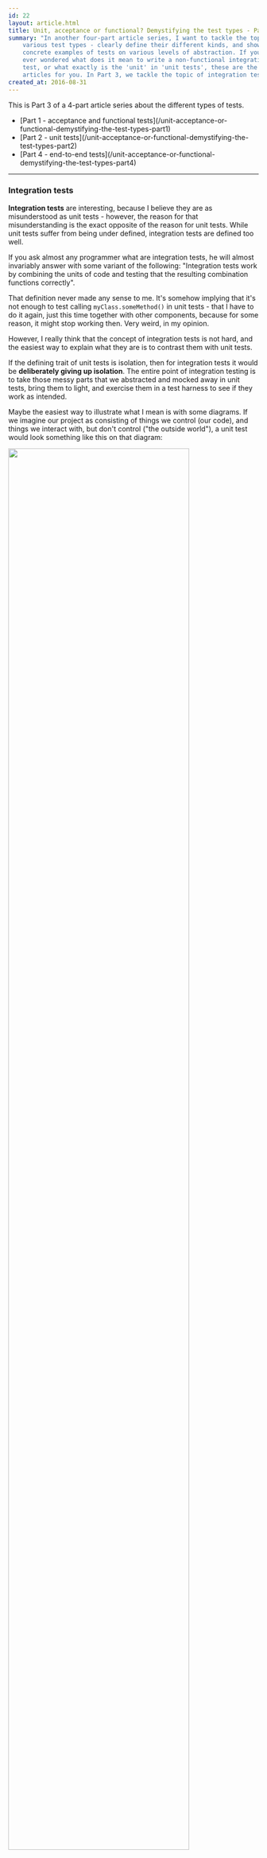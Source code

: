 ```yaml
---
id: 22
layout: article.html
title: Unit, acceptance or functional? Demystifying the test types - Part 3
summary: "In another four-part article series, I want to tackle the topic of
    various test types - clearly define their different kinds, and show some
    concrete examples of tests on various levels of abstraction. If you've
    ever wondered what does it mean to write a non-functional integration
    test, or what exactly is the 'unit' in 'unit tests', these are the
    articles for you. In Part 3, we tackle the topic of integration tests."
created_at: 2016-08-31
---
```


This is Part 3 of a 4-part article series about the different types of tests.

<ul class="parts-list">
    <li>[Part 1 - acceptance and functional tests](/unit-acceptance-or-functional-demystifying-the-test-types-part1)</li>
    <li>[Part 2 - unit tests](/unit-acceptance-or-functional-demystifying-the-test-types-part2)</li>
    <li>[Part 4 - end-to-end tests](/unit-acceptance-or-functional-demystifying-the-test-types-part4)</li>
</ul>

<hr class="parts-separator">

### Integration tests

**Integration tests** are interesting, because I believe they are as misunderstood as unit tests - however, the reason for that misunderstanding is the exact opposite of the reason for unit tests. While unit tests suffer from being under defined, integration tests are defined too well.

If you ask almost any programmer what are integration tests, he will almost invariably answer with some variant of the following: "Integration tests work by combining the units of code and testing that the resulting combination functions correctly".

That definition never made any sense to me. It's somehow implying that it's not enough to test calling `myClass.someMethod()` in unit tests - that I have to do it again, just this time together with other components, because for some reason, it might stop working then. Very weird, in my opinion.

However, I really think that the concept of integration tests is not hard, and the easiest way to explain what they are is to contrast them with unit tests.

If the defining trait of unit tests is isolation, then for integration tests it would be **deliberately giving up isolation**. The entire point of integration testing is to take those messy parts that we abstracted and mocked away in unit tests, bring them to light, and exercise them in a test harness to see if they work as intended.

Maybe the easiest way to illustrate what I mean is with some diagrams. If we imagine our project as consisting of things we control (our code), and things we interact with, but don't control ("the outside world"), a unit test would look something like this on that diagram:

<img src="img/tests-post-diag-ver2.png" style="width: 85%">

It's concerned only with your code, each exercising a part of it, obviously. Now, an integration test, for contrast, would look something like this:

<img src="img/tests-post-diag-ver3.png" style="width: 85%">

An integration test selects some aspect from the "things outside of your control" area, and then exercises your code that is meant to interact with it - using an authentic instance of that "thing", not some fake one like a unit test would - to verify that the code is in fact correct.

Note that "correct" in this case is always judged from the outside thing's perspective. As that is something you don't control, you cannot simply conclude that that thing is wrong, and your code is right. If the integration fails, then the application will not work, and it's your responsibility to fix that. Even if you are 100% certain that the outside thing's behavior is a bug, you have to work around it (this tends to happen fairly frequently, for example, when your application needs to integrate with some large, expensive, closed-source shrink-wrapped software product).

Of course, this means that you need to take this external thing, and make sure that a) it's available to be used in a testing context, and b) it satisfies the pre-conditions of the test that you are about to run. This is the part that makes integration tests so much more trickier to write and run than unit tests.

#### What exactly is "the outside world"?

We have used this vague notion of "the outside world" (calling it also "things outside of your code/control") several times in this article already. Like I promised earlier, I would like to define it more precisely, as I think it's quite a crucial issue to understand.

When I say "the outside world", what I mean by that are all of the entities in the system that are essential to it's correct functioning, but which are not a product of your code. Now, that definition might sound weird and abstract, so let me give a few examples of those "external things" commonly seen in real-world projects.

<dl>
<dt>Databases</dt>
<dd>
<p>
A database is always external, always independent of your code, and absolutely essential to the correct functioning of your system. And it doesn't matter whether your project is using a boring, old relational database like MySQL, or the newest hipster NoSQL graph storage. Databases are big, complex software with many intricacies and corner-cases, and you absolutely need to get interacting with them right.
</p>
<p>
I remember working on a project where I was responsible for a piece of functionality that would store some data in PostgreSQL. I developed a very elegant class model in Java for the problem, using inheritance, and I had great test coverage for my code using an in-memory database. I was super confident that everything would work perfectly from the get-go. I deployed the application to the test environment that used PostgreSQL... and everything blew up.
</p>
<p>
Turns out, [there was a bug](http://stackoverflow.com/questions/1333596/postgresql-identity-in-jpa-single-table-hierarchy) in the version of the JDBC PostgreSQL driver I was using, that caused Hibernate to blow up when simultaneously using `@DiscriminatorColumn(discriminatorType=INTEGER)` and `@GeneratedValue(strategy=IDENTITY)`. Yeah, seriously. I changed the code to use `@GeneratedValue(strategy=AUTO)`, and everything worked as expected.
</p>
<p>
In this sort of situation, it doesn't matter how beautiful the code you've written is, or if you have even 100% unit test coverage. Unless you perform an integration test against the same database that your system is using, you cannot ever be certain that your code will actually work.
</p>
<p>
(On a different note, this is also a great example of working around the bugs of the software are you integrating with that I mentioned earlier)
</p>
</dd>

<dt>External services</dt>
<dd>
<p>
This is probably the most common understanding of the term 'integration' - talking to some external system through a well-defined API. There is a lot that can go wrong with this sort of setup - the smallest misconfiguration, and the two sides will be unable to understand each other. Anyone who tried to change the signature of a Java remote EJB method call will surely agree with me. Another example would be the secret tokens that a lot of APIs generate for you in order to authenticate. You usually have to perform some cryptographic operations using the given key to sign the request in a specific way. You can never be 100% certain you've done it correctly until you call the API and get a positive answer back. For these kind of concerns, unit tests are pretty much useless.
</p>
<p>
Note that in our modern era of microservices, this sort of communication pattern is much more common, and not restricted only to the boundary of your system - on the contrary, the majority of your internal components will most likely talk to each other this way. Which means properly testing these interactions - using real clients and servers, not mocks - becomes even more crucial.
</p>
</dd>

<dt>Frameworks/libraries</dt>
<dd>
<p>
These probably aren't the first things that come to mind when thinking about integration tests. However, it's very important to realize that there are as outside of your control as a database or an external system.
</p>
<p>
Frameworks and libraries often place restrictions on your code, and will break if you don't follow them perfectly. A simple example in the Java world might be JPA (the Java Persistence API) - the ORM (Object-Relational Mapping) solution. The `@Entity` classes that map to the database tables must fulfill certain criteria for it to work correctly. So, it doesn't matter how well you have unit tested your entity class - if you forgot to declare a no-argument constructor for it, or declared the class `final`, the code will break as soon as you try to talk to a database.
</p>
<p>
An often tricky part of working with some frameworks and libraries is that a lot of them have not been designed with easy testability in mind, which means asserting the correctness of your code from their perspective is very hard to do in a test. Java Enterprise Edition is notorious for this (try writing a test checking if you are using JNDI correctly, and you'll see what I mean).
</p>
</dd>
</dl>

#### Unit vs. integration - an example

Finally, I want to show how does the approach vary between unit and integration tests on a concrete example. We will be using the following Spring controller:

```java
@RestController
@RequestMapping("/api/")
public class UserController {
    private final UserRepository userRepository;

    @Autowired
    public UserController(UserRepository userRepository) {
        this.userRepository = userRepository;
    }

    @RequestMapping(value = "/users", method = RequestMethod.GET)
    public List<User> get() {
        return userRepository.users();
    }
}
```

`User` is a simple value class with email and age fields:

```java
public final class User {
    private final String email;
    private final int age;

    public User(String email, int age) {
        this.email = email;
        this.age = age;
    }

    public String getEmail() {
        return email;
    }

    public int getAge() {
        return age;
    }
}
```

Now, we could write a simple unit test for this Controller - like this:

```java
public class UserControllerUnitTest {
    private UserRepository userRepository;
    private UserController userController;

    @Before
    public void setUp() {
        userRepository = mock(UserRepository.class);
        userController = new UserController(userRepository);
    }

    @Test
    public void get_returns_users_from_repository() {
        when(userRepository.users()).thenReturn(asList(
                new User("unit1@test.com", 30),
                new User("unit2@test.com", 40)
        ));

        List<User> users = userController.get();

        assertThat(users)
                .extracting("email", "age")
                .containsExactly(
                        tuple("unit1@test.com", 30),
                        tuple("unit2@test.com", 40));
    }
}
```

And while this test is fine, I don't think it adds too much value.

* It doesn't actually test the Controller aspect of the class. We can remove the `@Controller` annotation, and it would still pass.
* The paths for the endpoint are untested. For example, we used `/api/` on the class, and `/users` on the method - will Spring handle it correctly, and it will be available at `/api/users`? (spoiler alert - yes, it works like that)
* Our Controller is supposed to return JSON data, however that aspect of the code is completely unverified.

Fortunately, Spring is a technology that has always put testability as one of its primary goals. Because of that, it's fairly easy to write an integration test verifying all of those things that the unit test was unable to check:

```java
@RunWith(SpringJUnit4ClassRunner.class)
@SpringApplicationConfiguration(classes = TestSpringConfiguration.class)
@WebAppConfiguration
public class UserControllerIntegrationTest {
    @Autowired
    private WebApplicationContext wac;

    @Autowired
    private UserRepository userRepository;

    private MockMvc mockMvc;

    @Before
    public void setUp() {
        mockMvc = MockMvcBuilders.webAppContextSetup(wac).build();
    }

    @Test
    public void get_returns_users_json() throws Exception {
        when(userRepository.users()).thenReturn(asList(
                new User("integration1@test.com", 33),
                new User("integration2@test.com", 44)));

        mockMvc.perform(MockMvcRequestBuilders.get("/api/users"))
                .andExpect(MockMvcResultMatchers.status().isOk())
                .andExpect(MockMvcResultMatchers.content().json(
                    "[" +
                        "{" +
                            "\"email\": \"integration1@test.com\"," +
                            "\"age\": 33" +
                        "}," +
                        "{" +
                            "\"email\": \"integration2@test.com\"," +
                            "\"age\": 44" +
                        "}" +
                    "]"
                ));
    }
}
```

Here is the `TestSpringConfiguration` class (the `Application` is the production configuration):

```java
@Configuration
@Import(Application.class)
public class TestSpringConfiguration {
    @Bean
    public UserRepository userRepository() {
        return Mockito.mock(UserRepository.class);
    }
}
```

As you can see, we are using the `MockMvc` class that allows you to simulate standing up the application and sending it requests. Now, all of those aspects that were untouched by the unit test are verified.

You might be surprised that we are still using a Test Double for the `UserRepository` in this test. Wouldn't using the real one here make sense?

In my opinion, the test is better this way. Ideally, in each integration test, we are focused on verifying only some aspects of our code dealing with "the outside world" (ideally just one, but that's often difficult to achieve in practice). This way, the tests are faster, more isolated and easier to write. For example, if we were to use a real `UserRepository` instead of a Stub here, we would a) make the test more fragile (it would fail if the database was down, for instance, while this one wouldn't), and b) it would be considerably longer and more complex (the setup would have to initiate the database, and then clear it afterwards).

I think a much nicer solution is to have separate integration tests verifying the behavior of the `UserRepository`, using a real database, in isolation from the rest of the application. This way, you can be much more thorough in your repository tests, making sure all of the intricacies and corner cases are adequately handled, without worrying about how to cause those unlikely scenarios through the entire application stack, which is predominantly concerned with the "happy-path" case.

As you can see, integration tests, while valuable, might still leave some facets of the application not verified. And this is where our last type of tests enter the picture.

<hr class="parts-separator">

This is Part 3 of a 4-part article series about the different types of tests.

<ul class="parts-list">
    <li>[Part 1 - acceptance and functional tests](/unit-acceptance-or-functional-demystifying-the-test-types-part1)</li>
    <li>[Part 2 - unit tests](/unit-acceptance-or-functional-demystifying-the-test-types-part2)</li>
    <li>[Part 4 - end-to-end tests](/unit-acceptance-or-functional-demystifying-the-test-types-part4)</li>
</ul>
